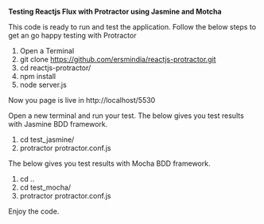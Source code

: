 <Strong>Testing Reactjs Flux with Protractor using Jasmine and Motcha</Strong>
 
 This code is ready to run and test the application.
 Follow the below steps to get an go happy testing with Protractor
 
1. Open a Terminal 
2. git clone https://github.com/ersmindia/reactjs-protractor.git
3. cd reactjs-protractor/
4. npm install
5. node server.js 
 
Now you page is live in http://localhost/5530

Open a new terminal and run your test.
The below gives you test results with Jasmine BDD framework. 

1. cd test_jasmine/
2. protractor protractor.conf.js 

The below gives you test results with Mocha BDD framework.<br/>
1. cd ..<br/>
2. cd test_mocha/<br/>
3. protractor protractor.conf.js <br/>

Enjoy the code.